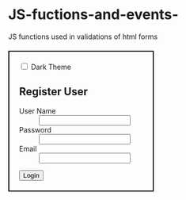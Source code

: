 # JS-fuctions-and-events-
JS functions used in validations of html forms
<!DOCTYPE html>
<html>
    <head>
        <title>String Demo</title>
        <link rel="stylesheet" href="../node_modules/bootstrap/dist/css/bootstrap.css">
        <script>
            function ChangeTheme(){
                var themeCheckBox = document.getElementById("theme");
                var formContainer = document.getElementById("formContainer");
                if(themeCheckBox.checked) {
                    formContainer.className = "dark-theme";
                    document.querySelector("button").className="btn btn-dark w-100";
                } else {
                    formContainer.className = "light-theme";
                    document.querySelector("button").className="btn btn-primary w-100";
                }
            }
        </script>
        <style>
            .form {
                border: 2px solid black;
                padding: 20px;
                width: 250px;
                margin-top: 20px;
            }  
            .dark-theme {
                border: 2px solid black;
                padding: 20px;
                width: 250px;
                margin-top: 20px;
                background-color: black;
                color:white;
            }
            .light-theme {
                border: 2px solid black;
                padding: 20px;
                width: 250px;
                margin-top: 20px;
                background-color: white;
                color:black;
            }
        </style>
    </head>
    <body class="container-fluid">
        <div class="form" id="formContainer">
            <div class="form-switch">
                <input type="checkbox" id="theme" onchange="ChangeTheme()" class="form-check-input"> Dark Theme
            </div>
            <h2>Register User</h2>
            <dl>
                <dt>User Name</dt>
                <dd><input type="text"></dd>
                <dt>Password</dt>
                <dd><input type="password"></dd>
                <dt>Email</dt>
                <dd><input type="email"></dd>
            </dl>
            <button class="btn w-100">Login</button>
        </div>
    </body>
</html>
